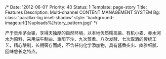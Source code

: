 /*
Date: '2012-06-01'
Priority: 40
Status: 1
Template: page-story
Title: Features
Description: Multi-channel CONTENT MANAGEMENT SYSTEM
Bg:
  class: 'parallax-bg inset-shadow'
  style: 'background-image:url([%uploads%]/story_pattern.jpg)'
*/
<p>产于贵州茅台镇，享得天独厚的自然环境，以本地优质糯高粱、有机小麦、赤水河水为原料，采用端午制曲、重阳下沙、九次蒸煮、八次发酵、七次取酒的传统工艺，精心酿制，长期窖存而成，不含任何化学添加物，具有酱香突出、幽雅细腻、回味悠长之特点。</p>